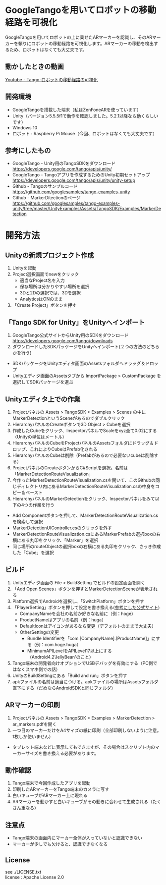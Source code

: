 # GoogleTangoを用いてロボットの移動経路を可視化
GoogleTangoを用いてロボットの上に乗せたARマーカーを認識し、そのARマーカーを頼りにロボットの移動経路を可視化します。ARマーカーの移動を検出するため、ロボットはなくても大丈夫です。

## 動かしたときの動画
[Youtube - Tango-ロボットの移動経路の可視化](https://youtu.be/C9WDgyOMOnE)

## 開発環境
* GoogleTangoを搭載した端末（私はZenFoneARを使っています）
* Unity（バージョン5.5.5f1で動作を確認しました。5.2.1以降なら動くらしいです）
* Windows 10
* ロボット : Raspberry Pi Mouse（今回、ロボットはなくても大丈夫です）

## 参考にしたもの
* GoogleTango - Unity用のTangoSDKをダウンロード  
https://developers.google.com/tango/apis/unity/
* GoogleTango - Tangoアプリを作成するためのUnity初期セットアップ  
https://developers.google.com/tango/apis/unity/unity-setup
* Github - Tangoのサンプルコード  
https://github.com/googlesamples/tango-examples-unity
* Github - MarkerDitectionのページ  
https://github.com/googlesamples/tango-examples-unity/tree/master/UnityExamples/Assets/TangoSDK/Examples/MarkerDetection

# 開発方法

## Unityの新規プロジェクト作成
1. Unityを起動
2. Project選択画面でnewをクリック
    * 適当なProject名を入力
    * 保存場所は分かりやすい場所を選択
    * 3Dと2Dの選択では、3Dを選択
    * AnalyticsはONのまま
3. 「Create Project」ボタンを押す

## 「Tango SDK for Unity」をUnityへインポート
1. GoogleTango公式サイトからUnity用のSDKをダウンロード  
https://developers.google.com/tango/downloads
2. ダウンロードしたSDKパッケージをUnityへインポート(２つの方法のどちらかを行う)
* SDKパッケージをUnityエディタ画面のAssetsフォルダへドラッグ＆ドロップ
* Unityエディタ画面のAssetsタブから ImportPackage > CustomPackage を選択してSDKパッケージを選ぶ

## Unityエディタ上での作業
1. Projectパネルの Assets > TangoSDK > Examples > Scenes の中にMarkerDetectionというSceneがあるのでダブルクリック
2. HierarchyパネルのCreateボタンで3D Object > Cubeを選択
3. 作成したCubeをクリック、InspectorパネルでScaleをxyz全て0.02にする（Unityの単位はメートル）
4. HierarchyパネルのCubeをProjectパネルのAssetsフォルダにドラッグ＆ドロップ、これによりCubeはPrefab化される
5. HierarchyパネルのCubeは削除（Prefabがあるので必要ないcubeは削除する）
6. ProjectパネルのCreateボタンからC#Scriptを選択。名前は「MarkerDetectionRouteVisualization」
7. 今作ったMarkerDetectionRouteVisualization.csを開いて、このGithubの同じディレクトリ内にあるMarkerDetectionRouteVisualization.csの中身をコピー＆ペースト
8. HierarchyパネルのMarkerDetectionをクリック、Inspectorパネルをみて以下の4つの作業を行う
* Add Componentボタンを押して、MarkerDetectionRouteVisualization.csを検索して選択
* MarkerDetectionUIController.csのクリックを外す
* MarkerDetectionRouteVisualization.csにあるMarkerPrefabの選択boxの右横にある丸印をクリック、「Marker」を選択
* 同じ場所のrouteObjectの選択boxの右横にある丸印をクリック、さっき作成した「Cube」を選択

## ビルド
1. Unityエディタ画面の File > BuildSetting でビルドの設定画面を開く
2. 「Add Open Scenes」ボタンを押すとMarkerDetectionSceneが表示される
3. Platform選択でAndroidを選択し、「SwitchPlatform」ボタンを押す
4. 「PlayerSetting」ボタンを押して設定を書き換える([参考にした公式サイト](https://developers.google.com/tango/apis/unity/unity-setup))
    * CompanyNameを会社の名前か好きな名前に（例：hoge）
    * ProductNameはアプリの名前（例：huga）
    * DefaultIconはアイコンがあるなら変更（デフォルトのままで大丈夫）
    * OtherSettingの変更
        * Bundle Identifierを「com.[CompanyName].[ProductName]」にする（例：com.hoge.huga）
        * MinimumAPILevelをAPILevel17以上にする（Android4.2'JellyBean'のこと）
5. Tango端末の開発者向けオプションでUSBデバッグを有効にする（PC側ではなくスマホ側での話）
6. UnityのBuildSettingにある「Build and run」ボタンを押す
7. apkファイルの名前は適当につける。apkファイルの場所はAssetsフォルダ直下にする（だめならAndroidSDKと同じフォルダ）

## ARマーカーの印刷
1. Projectパネルの Assets > TangoSDK > Examples > MarkerDetection > ar_markers.pdfを開く
2. 一つ目のマーカーだけをA4サイズの紙に印刷（全部印刷しないように注意。1枚しか使いません）
* タブレット端末などに表示してもできますが、その場合はスクリプト内のマーカーサイズを書き換える必要があります。

## 動作確認
1. Tango端末で今回作成したアプリを起動
2. 印刷したARマーカーをTango端末のカメラに写す
3. 白いキューブがARマーカー上に現れる
4. ARマーカーを動かすと白いキューブがその動きに合わせて生成される（たくさん重なる）

## 注意点
* Tango端末の画面内にマーカー全体が入っていないと認識できない
* マーカーが少しでも欠けると、認識できなくなる

## License
see ./LICENSE.txt    
license : Apache License 2.0  
